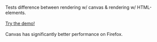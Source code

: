 Tests difference between rendering w/ canvas & rendering w/ HTML-elements.
<br><br>
[Try the demo!](https://upperci.github.io/TS-render-testing/)
<br><br>
Canvas has significantly better performance on Firefox.